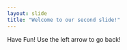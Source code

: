 ```yaml
---
layout: slide
title: "Welcome to our second slide!"
---
```

Have Fun!
Use the left arrow to go back!
